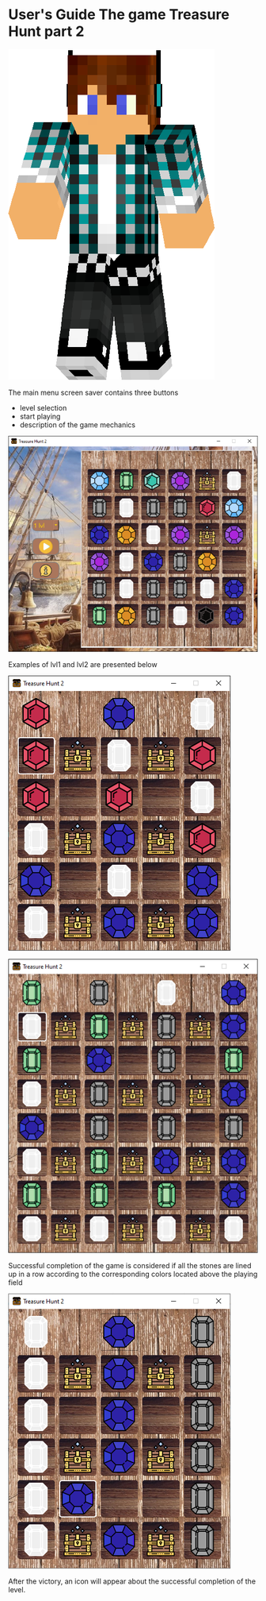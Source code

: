 # User's Guide The game Treasure Hunt part 2
![Image](https://github.com/BlackwoodPeregrin/TreasureHunt-2.0/raw/develop/img/image.png)

The main menu screen saver contains three buttons
- level selection
- start playing
- description of the game mechanics

![Image](https://github.com/BlackwoodPeregrin/TreasureHunt-2.0/raw/develop/img/main_manu.png)

Examples of lvl1 and lvl2 are presented below

![Image](https://github.com/BlackwoodPeregrin/TreasureHunt-2.0/raw/develop/img/1lvl.png)

![Image](https://github.com/BlackwoodPeregrin/TreasureHunt-2.0/raw/develop/img/2lvl.png)

Successful completion of the game is considered if all the stones are lined up in a row according to the corresponding colors located above the playing field

![Image](https://github.com/BlackwoodPeregrin/TreasureHunt-2.0/raw/develop/img/logic_game.png)

After the victory, an icon will appear about the successful completion of the level.
